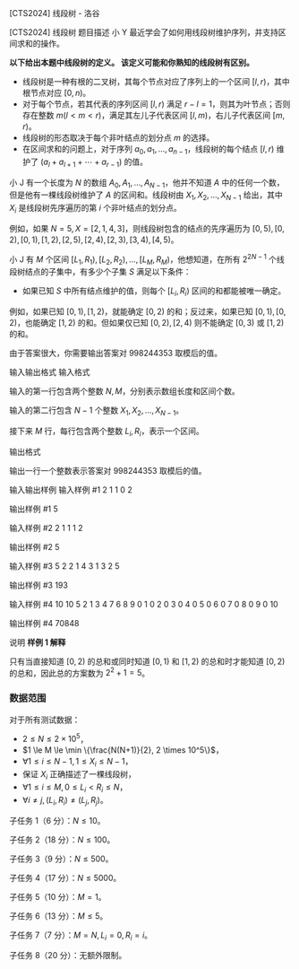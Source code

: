 



[CTS2024] 线段树 - 洛谷














[CTS2024] 线段树
题目描述
小 Y 最近学会了如何用线段树维护序列，并支持区间求和的操作。

**以下给出本题中线段树的定义。 该定义可能和你熟知的线段树有区别。**

- 线段树是一种有根的二叉树，其每个节点对应了序列上的一个区间 $[l, r)$，其中根节点对应 $[0, n)$。
- 对于每个节点，若其代表的序列区间 $[l, r)$ 满足 $r - l = 1$，则其为叶节点；否则存在整数 $m(l < m < r)$，满足其左儿子代表区间 $[l, m)$，右儿子代表区间 $[m, r)$。
- 线段树的形态取决于每个非叶结点的划分点 $m$ 的选择。
- 在区间求和的问题上，对于序列 $a_0, a_1, \dots , a_{n-1}$，线段树的每个结点 $[l, r)$ 维护了
$(a_l + a_{l+1} + \cdots + a_{r-1})$ 的值。

小 J 有一个长度为 $N$ 的数组 $A_0, A_1, \dots , A_{N-1}$，他并不知道 $A$ 中的任何一个数，但是他有一棵线段树维护了 $A$ 的区间和。线段树由 $X_1, X_2, \dots , X_{N-1}$ 给出，其中 $X_i$ 是线段树先序遍历的第 $i$ 个非叶结点的划分点。

例如，如果 $N = 5, X = [2, 1, 4, 3]$，则线段树包含的结点的先序遍历为 $[0, 5), [0, 2), [0, 1), [1, 2), [2, 5), [2, 4), [2, 3), [3, 4), [4, 5)$。

小 J 有 $M$ 个区间 $[L_1, R_1), [L_2, R_2), \dots , [L_M, R_M)$，他想知道，在所有 $2^{2N-1}$ 个线段树结点的子集中，有多少个子集 $S$ 满足以下条件：

- 如果已知 $S$ 中所有结点维护的值，则每个 $[L_i
, R_i)$ 区间的和都能被唯一确定。

例如，如果已知 $[0, 1), [1, 2)$，就能确定 $[0, 2)$ 的和；反过来，如果已知 $[0, 1), [0, 2)$，也能确定 $[1, 2)$ 的和。但如果仅已知 $[0, 2), [2, 4)$ 则不能确定 $[0, 3)$ 或 $[1, 2)$ 的和。

由于答案很大，你需要输出答案对 $998244353$ 取模后的值。

输入输出格式
输入格式

输入的第一行包含两个整数 $N, M$，分别表示数组长度和区间个数。

输入的第二行包含 $N - 1$ 个整数 $X_1, X_2, \dots , X_{N-1}$。

接下来 $M$ 行，每行包含两个整数 $L_i, R_i$，表示一个区间。

输出格式

输出一行一个整数表示答案对 $998244353$ 取模后的值。

输入输出样例
输入样例 #1
2 1
1
0 2

输出样例 #1
5

输入样例 #2
2 1
1 
1 2

输出样例 #2
5

输入样例 #3
5 2
2 1 4 3
1 3
2 5

输出样例 #3
193

输入样例 #4
10 10
5 2 1 3 4 7 6 8 9
0 1
0 2
0 3
0 4
0 5
0 6
0 7
0 8
0 9
0 10

输出样例 #4
70848

说明
**样例 1 解释**

只有当直接知道 $[0, 2)$ 的总和或同时知道 $[0, 1)$ 和 $[1, 2)$ 的总和时才能知道 $[0, 2)$ 的总和，因此总的方案数为 $2^2 + 1 = 5$。

### 数据范围

对于所有测试数据：
- $2 \le N \le 2 \times 10^5$，
- $1 \le M \le \min \{\frac{N(N+1)}{2}, 2 \times 10^5\}$，
- $\forall 1 \le i \le N - 1, 1 \le X_i \le N - 1$，
- 保证 $X_i$ 正确描述了一棵线段树，
- $\forall 1 \le i \le M, 0 \le L_i < R_i \le N$，
- $\forall i \ne j,(L_i, R_i) \ne (L_j, R_j )$。

子任务 1（6 分）：$N≤10$。

子任务 2（18 分）：$N≤100$。

子任务 3（9 分）：$N≤500$。

子任务 4（17 分）：$N≤5000$。

子任务 5（10 分）：$M=1$。

子任务 6（13 分）：$M≤5$。

子任务 7（7 分）：$M=N,L_i=0,R_i=i$。

子任务 8（20 分）：无额外限制。







